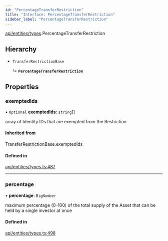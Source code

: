 ```yaml
---
id: "PercentageTransferRestriction"
title: "Interface: PercentageTransferRestriction"
sidebar_label: "PercentageTransferRestriction"
---
```


[api/entities/types](../../../../../modules/API/Entities/Types/Types.md).PercentageTransferRestriction

## Hierarchy

- `TransferRestrictionBase`

  ↳ **`PercentageTransferRestriction`**

## Properties

### exemptedIds

• `Optional` **exemptedIds**: `string`[]

array of Identity IDs that are exempted from the Restriction

#### Inherited from

TransferRestrictionBase.exemptedIds

#### Defined in

[api/entities/types.ts:487](https://github.com/PolymeshAssociation/polymesh-sdk/blob/654b99c8d/src/api/entities/types.ts#L487)

___

### percentage

• **percentage**: `BigNumber`

maximum percentage (0-100) of the total supply of the Asset that can be held by a single investor at once

#### Defined in

[api/entities/types.ts:498](https://github.com/PolymeshAssociation/polymesh-sdk/blob/654b99c8d/src/api/entities/types.ts#L498)

